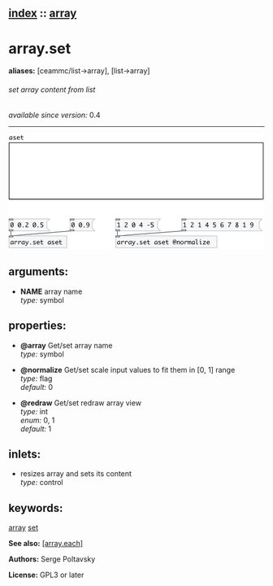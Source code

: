 [index](index.html) :: [array](category_array.html)
---

# array.set
**aliases:** [ceammc/list-&gt;array], [list-&gt;array]


###### set array content from list

*available since version:* 0.4

---




[![example](../examples/img/array.set.jpg)](../examples/pd/array.set.pd)



## arguments:

* **NAME**
array name<br>
_type:_ symbol<br>





## properties:

* **@array** 
Get/set array name<br>
_type:_ symbol<br>

* **@normalize** 
Get/set scale input values to fit them in [0, 1] range<br>
_type:_ flag<br>
_default:_ 0<br>

* **@redraw** 
Get/set redraw array view<br>
_type:_ int<br>
_enum:_ 0, 1<br>
_default:_ 1<br>



## inlets:

* resizes array and sets its content<br>
_type:_ control





## keywords:

[array](keywords/array.html)
[set](keywords/set.html)



**See also:**
[\[array.each\]](array.each.html)




**Authors:** Serge Poltavsky




**License:** GPL3 or later





